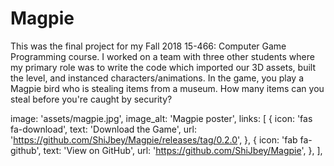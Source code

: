 # Magpie

This was the final project for my Fall 2018 15-466: Computer Game Programming course. I worked on a team with three other students where my primary role was to write the code which imported our 3D assets, built the level, and instanced characters/animations. In the game, you play a Magpie bird who is stealing items from a museum. How many items can you steal before you're caught by security?

image: 'assets/magpie.jpg',
    image_alt: 'Magpie poster',
    links: [
      {
        icon: 'fas fa-download',
        text: 'Download the Game',
        url: 'https://github.com/ShiJbey/Magpie/releases/tag/0.2.0',
      },
      {
        icon: 'fab fa-github',
        text: 'View on GitHub',
        url: 'https://github.com/ShiJbey/Magpie',
      },
    ],

